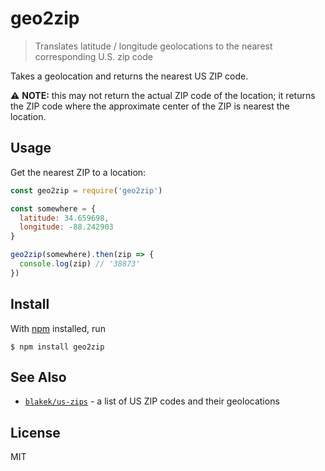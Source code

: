 # geo2zip

> Translates latitude / longitude geolocations to the nearest corresponding U.S. zip code

Takes a geolocation and returns the nearest US ZIP code.

⚠️ **NOTE:** this may not return the actual ZIP code of the location; it returns the ZIP code where the approximate center of the ZIP is nearest the location.

## Usage

Get the nearest ZIP to a location:

```js
const geo2zip = require('geo2zip')

const somewhere = {
  latitude: 34.659698,
  longitude: -88.242903
}

geo2zip(somewhere).then(zip => {
  console.log(zip) // '38873'
})
```

## Install

With [npm](https://npmjs.org/) installed, run

```
$ npm install geo2zip
```

## See Also

  * [`blakek/us-zips`](https://github.com/blakek/us-zips) - a list of US ZIP codes and their geolocations

## License

MIT

